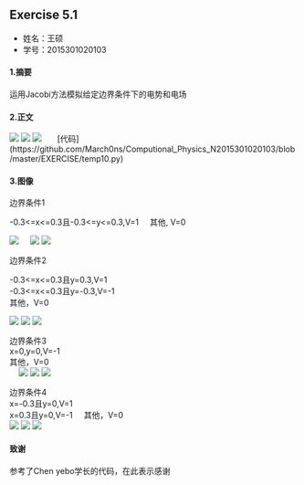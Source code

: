 ## Exercise 5.1
* 姓名：王硕
* 学号：2015301020103

#### 1.摘要
运用Jacobi方法模拟给定边界条件下的电势和电场
#### 2.正文
<img src="http://latex.codecogs.com/gif.latex?V(i,j)=\frac{1}{4}[V(i+1,j,k)+V(i-1,j,k)+V(i,j+1,k)+V(i,j-1,k)]">    
<img src="http://latex.codecogs.com/gif.latex?E_{x}=-\frac{\partial\,V}{\partial\,x}">  
<img src="http://latex.codecogs.com/gif.latex?E_{x}(i,j)\approx\,-\frac{V(i+1,j)-V(i-1,j)}{2\Delta\,x}">      
[代码](https://github.com/March0ns/Computional_Physics_N2015301020103/blob/master/EXERCISE/temp10.py)    


#### 3.图像    


边界条件1    
      
-0.3<=x<=0.3且-0.3<=y<=0.3,V=1                
其他, V=0     
   
![](https://github.com/March0ns/Computional_Physics_N2015301020103/blob/master/EXERCISE/v11.png)    
![](https://github.com/March0ns/Computional_Physics_N2015301020103/blob/master/EXERCISE/v12.png)
![](https://github.com/March0ns/Computional_Physics_N2015301020103/blob/master/EXERCISE/v13.png)    

边界条件2     
     
-0.3<=x<=0.3且y=0.3,V=1        
-0.3<=x<=0.3且y=-0.3,V=-1       
其他，V=0    

![](https://github.com/March0ns/Computional_Physics_N2015301020103/blob/master/EXERCISE/v21.png)
![](https://github.com/March0ns/Computional_Physics_N2015301020103/blob/master/EXERCISE/v22.png)
![](https://github.com/March0ns/Computional_Physics_N2015301020103/blob/master/EXERCISE/v23.png)    

边界条件3    
x=0,y=0,V=-1    
其他，V=0     
   
![](https://github.com/March0ns/Computional_Physics_N2015301020103/blob/master/EXERCISE/v31.png)
![](https://github.com/March0ns/Computional_Physics_N2015301020103/blob/master/EXERCISE/v32.png)
![](https://github.com/March0ns/Computional_Physics_N2015301020103/blob/master/EXERCISE/v33.png)    

边界条件4        
x=-0.3且y=0,V=1     
x=0.3且y=0,V=-1        
其他，V=0     
![](https://github.com/March0ns/Computional_Physics_N2015301020103/blob/master/EXERCISE/v41.png)
![](https://github.com/March0ns/Computional_Physics_N2015301020103/blob/master/EXERCISE/v42.png)
![](https://github.com/March0ns/Computional_Physics_N2015301020103/blob/master/EXERCISE/v43.png)
#### 致谢
参考了Chen yebo学长的代码，在此表示感谢


